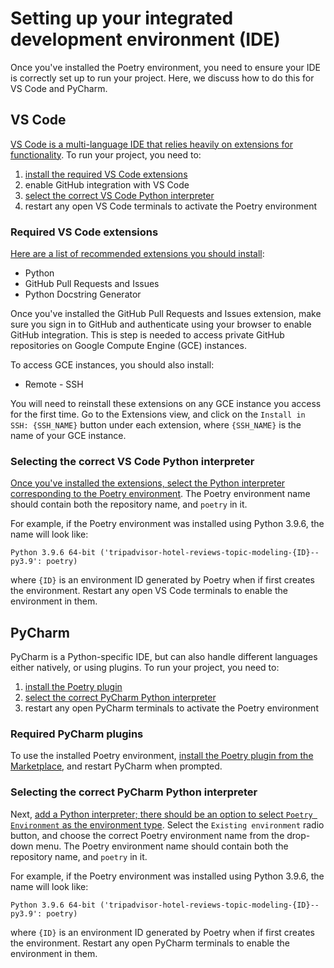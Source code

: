 # Setting up your integrated development environment (IDE)

Once you've installed the Poetry environment, you need to ensure your IDE is correctly
set up to run your project. Here, we discuss how to do this for VS Code and PyCharm.

## VS Code

[VS Code is a multi-language IDE that relies heavily on extensions for
functionality][vscode]. To run your project, you need to:

1. [install the required VS Code extensions](#required-vs-code-extensions)
2. enable GitHub integration with VS Code
3. [select the correct VS Code Python
   interpreter](#selecting-the-correct-vs-code-python-interpreter)
4. restart any open VS Code terminals to activate the Poetry environment

### Required VS Code extensions

[Here are a list of recommended extensions you should install][vscode-marketplace]:

- Python
- GitHub Pull Requests and Issues
- Python Docstring Generator

Once you've installed the GitHub Pull Requests and Issues extension, make sure you
sign in to GitHub and authenticate using your browser to enable GitHub integration.
This is step is needed to access private GitHub repositories on Google Compute Engine
(GCE) instances.

To access GCE instances, you should also install:

- Remote - SSH

You will need to reinstall these extensions on any GCE instance you access for the
first time. Go to the Extensions view, and click on the `Install in SSH: {SSH_NAME}`
button under each extension, where `{SSH_NAME}` is the name of your GCE instance.

### Selecting the correct VS Code Python interpreter

[Once you've installed the extensions, select the Python interpreter corresponding to
the Poetry environment][vscode-python-interpreter]. The Poetry environment name should
contain both the repository name, and `poetry` in it.

For example, if the Poetry environment was installed using Python 3.9.6, the name will
look like:

```text
Python 3.9.6 64-bit ('tripadvisor-hotel-reviews-topic-modeling-{ID}--py3.9': poetry)
```

where `{ID}` is an environment ID generated by Poetry when if first creates the
environment. Restart any open VS Code terminals to enable the environment in them.

## PyCharm

PyCharm is a Python-specific IDE, but can also handle different languages either
natively, or using plugins. To run your project, you need to:

1. [install the Poetry plugin](#required-pycharm-plugins)
2. [select the correct PyCharm Python interpreter](#selecting-the-correct-pycharm-python-interpreter)
3. restart any open PyCharm terminals to activate the Poetry environment

### Required PyCharm plugins

To use the installed Poetry environment, [install the Poetry plugin from the
Marketplace][pycharm-marketplace], and restart PyCharm when prompted.

### Selecting the correct PyCharm Python interpreter

Next, [add a Python interpreter; there should be an option to select
`Poetry Environment` as the environment type][pycharm-python-interpreter]. Select the
`Existing environment` radio button, and choose the correct Poetry environment name
from the drop-down menu. The Poetry environment name should contain both the repository
name, and `poetry` in it.

For example, if the Poetry environment was installed using Python 3.9.6, the name will
look like:

```text
Python 3.9.6 64-bit ('tripadvisor-hotel-reviews-topic-modeling-{ID}--py3.9': poetry)
```

where `{ID}` is an environment ID generated by Poetry when if first creates the
environment. Restart any open PyCharm terminals to enable the environment in them.

[pycharm]: https://www.jetbrains.com/pycharm
[pycharm-marketplace]: https://www.jetbrains.com/help/pycharm/managing-plugins.html
[pycharm-python-interpreter]: https://www.jetbrains.com/help/pycharm/configuring-python-interpreter.html#add_new_project_interpreter
[vscode]: https://code.visualstudio.com
[vscode-marketplace]: https://code.visualstudio.com/docs/editor/extension-marketplace
[vscode-python-interpreter]: https://code.visualstudio.com/docs/python/environments#_select-and-activate-an-environment
